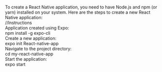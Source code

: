 To create a React Native application, you need to have Node.js and npm (or yarn) installed on your system. Here are the steps to create a new React Native application: <br/>
//Instructions <br/>
Application created using Expo: <br/>
npm install -g expo-cli <br/>
Create a new application: <br/>
expo init React-native-app <br/>
Navigate to the project directory: <br/>
cd my-react-native-app <br/>
Start the application:<br/>
expo start 

